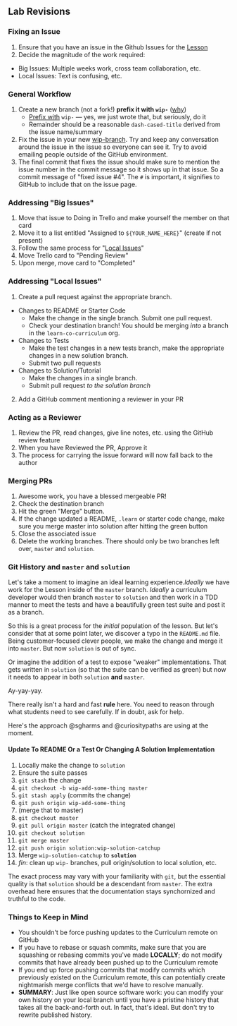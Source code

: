## Lab Revisions

### Fixing an Issue

1. Ensure that you have an issue in the Github Issues for the [Lesson][]
1. Decide the magnitude of the work required:
  * Big Issues: Multiple weeks work, cross team collaboration, etc.
  * Local Issues: Text is confusing, etc.

### General Workflow

1. Create a new branch (not a fork!) **prefix it with `wip-`** ([why][wip])
   * [Prefix with][wip] `wip-` &mdash; yes, we just wrote that, but seriously, do it
   * Remainder should be a reasonable `dash-cased-title` derived from the issue
     name/summary
2. Fix the issue in your new [wip-branch][wip]. Try and keep any conversation
   around the issue in the issue so everyone can see it. Try to avoid emailing
   people outside of the GitHub environment.
3. The final commit that fixes the issue should make sure to mention the issue
   number in the commit message so it shows up in that issue. So a commit
   message of "fixed issue #4". The `#` is important, it signifies to GitHub to
   include that on the issue page.

### Addressing "Big Issues"

1. Move that issue to Doing in Trello and make yourself the member on that card
2. Move it to a list entitled "Assigned to `${YOUR_NAME_HERE}`" (create if
   not present)
3. Follow the same process for "[Local Issues](#local-issues)"
4. Move Trello card to "Pending Review"
5. Upon merge, move card to "Completed"

<a name="local-issues"></a>

### Addressing "Local Issues"

1. Create a pull request against the appropriate branch.
  * Changes to README or Starter Code
    * Make the change in the single branch. Submit one pull request.
    * Check your destination branch! You should be merging _into_ a branch in
      the `learn-co-curriculum` org.
  * Changes to Tests
    * Make the test changes in a new tests branch, make the appropriate changes in a new solution branch.
    * Submit two pull requests
  * Changes to Solution/Tutorial
    * Make the changes in a single branch.
    * Submit pull request *to the solution branch*
2. Add a GitHub comment mentioning a reviewer in your PR

### Acting as a Reviewer

1. Review the PR, read changes, give line notes, etc. using the GitHub review
   feature
2. When you have Reviewed the PR, Approve it
3. The process for carrying the issue forward will now fall back to the author

### Merging PRs

1. Awesome work, you have a blessed mergeable PR!
3. Check the destination branch
4. Hit the green "Merge" button.
5. If the change updated a README, `.learn` or starter code change, make sure
   you merge master into solution after hitting the green button
6. Close the associated issue
7. Delete the working branches. There should only be two branches left over,
   `master` and `solution`.

### Git History and `master` and `solution`

Let's take a moment to imagine an ideal learning experience._Ideally_ we have
work for the Lesson inside of the `master` branch. _Ideally_ a curriculum
developer would then branch `master` to `solution` and then work in a TDD
manner to meet the tests and have a beautifully green test suite and post
it as a branch.

So this is a great process for the _initial_ population of the lesson. But
let's consider that at some point later, we discover a typo in the `README.md`
file. Being customer-focused clever people, we make the change and merge it
into `master`. But now `solution` is out of sync.

Or imagine the addition of a test to expose "weaker" implementations. That gets
written in `solution` (so that the suite can be verified as green) but now it
needs to appear in both `solution` **and** `master`.

Ay-yay-yay.

There really isn't a hard and fast **rule** here. You need to reason through
what students need to see carefully. If in doubt, ask for help.

Here's the approach @sgharms and @curiositypaths are using at the moment.

#### Update To README Or a Test Or Changing A Solution Implementation

1. Locally make the change to `solution`
2. Ensure the suite passes
3. `git stash` the change
4. `git checkout -b wip-add-some-thing master`
5. `git stash apply` (commits the change)
6. `git push origin wip-add-some-thing`
7. (merge that to master)
8. `git checkout master`
9. `git pull origin master` (catch the integrated change)
10. `git checkout solution`
11. `git merge master`
12. `git push origin solution:wip-solution-catchup`
13. Merge `wip-solution-catchup` to **`solution`**
14. _fin_: clean up `wip-` branches, pull origin/solution to local solution,
    etc.

The exact process may vary with your familiarity with `git`, but the essential
quality is that `solution` should be a descendant from `master`. The extra
overhead here ensures that the documentation stays synchornized and truthful to
the code.

### Things to Keep in Mind

* You shouldn't be force pushing updates to the Curriculum remote on GitHub
* If you have to rebase or squash commits, make sure that you are squashing or
  rebasing commits you've made **LOCALLY**; do not modify commits that have
  already been pushed up to the Curriculum remote
* If you end up force pushing commits that modify commits which previously
  existed on the Curriculum remote, this can potentially create nightmarish
  merge conflicts that we'd have to resolve manually.
* **SUMMARY**: Just like open source software work: you can modify your own
  history on your local branch until you have a pristine history that takes all
  the back-and-forth out. In fact, that's ideal. But don't try to rewrite
  published history.

[Lesson]: https://GitHub.com/learn-co-curriculum/curriculum-team/blob/master/glossary.md#lesson
[wip]: ./why-we-work-in-wip.md
